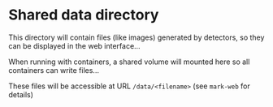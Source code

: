 # Shared data directory

This directory will contain files (like images) generated by detectors, so they can be displayed in the web interface...

When running with containers, a shared volume will mounted here so all containers can write files...

These files will be accessible at URL ```/data/<filename>``` (see ```mark-web``` for details)